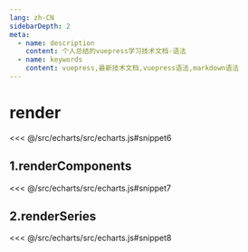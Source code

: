 ```yaml
---
lang: zh-CN
sidebarDepth: 2
meta:
  - name: description
    content: 个人总结的vuepress学习技术文档-语法
  - name: keywords
    content: vuepress,最新技术文档,vuepress语法,markdown语法
---
```


# render

<<< @/src/echarts/src/echarts.js#snippet6

## 1.renderComponents

<<< @/src/echarts/src/echarts.js#snippet7

## 2.renderSeries

<<< @/src/echarts/src/echarts.js#snippet8

